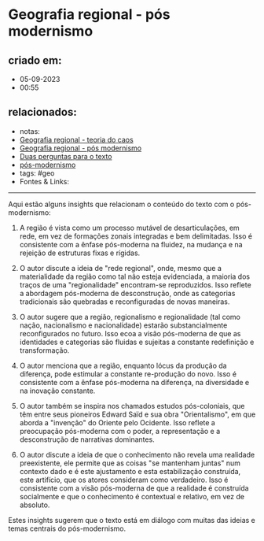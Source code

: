 # Geografia regional - pós modernismo

## criado em: 
- 05-09-2023
- 00:55
## relacionados:
- notas: 
- [Geografia regional - teoria do caos](Geografia%20regional%20-%20teoria%20do%20caos.md)
- [Geografia regional - pós modernismo](.md)
- [Duas perguntas para o texto](Duas%20perguntas%20para%20o%20texto.md)
- [pós-modernismo](../2%20-%20NOTAS%20PERMANENTES/pós-modernismo.md)
- tags: #geo 
- Fontes & Links: 
---

Aqui estão alguns insights que relacionam o conteúdo do texto com o pós-modernismo:

1. A região é vista como um processo mutável de desarticulações, em rede, em vez de formações zonais integradas e bem delimitadas. Isso é consistente com a ênfase pós-moderna na fluidez, na mudança e na rejeição de estruturas fixas e rígidas.

2. O autor discute a ideia de "rede regional", onde, mesmo que a materialidade da região como tal não esteja evidenciada, a maioria dos traços de uma "regionalidade" encontram-se reproduzidos. Isso reflete a abordagem pós-moderna de desconstrução, onde as categorias tradicionais são quebradas e reconfiguradas de novas maneiras.

3. O autor sugere que a região, regionalismo e regionalidade (tal como nação, nacionalismo e nacionalidade) estarão substancialmente reconfigurados no futuro. Isso ecoa a visão pós-moderna de que as identidades e categorias são fluidas e sujeitas a constante redefinição e transformação.

4. O autor menciona que a região, enquanto lócus da produção da diferença, pode estimular a constante re-produção do novo. Isso é consistente com a ênfase pós-moderna na diferença, na diversidade e na inovação constante.

5. O autor também se inspira nos chamados estudos pós-coloniais, que têm entre seus pioneiros Edward Saïd e sua obra "Orientalismo", em que aborda a "invenção" do Oriente pelo Ocidente. Isso reflete a preocupação pós-moderna com o poder, a representação e a desconstrução de narrativas dominantes.

6. O autor discute a ideia de que o conhecimento não revela uma realidade preexistente, ele permite que as coisas "se mantenham juntas" num contexto dado e é este ajustamento e esta estabilização construída, este artifício, que os atores consideram como verdadeiro. Isso é consistente com a visão pós-moderna de que a realidade é construída socialmente e que o conhecimento é contextual e relativo, em vez de absoluto.

Estes insights sugerem que o texto está em diálogo com muitas das ideias e temas centrais do pós-modernismo.